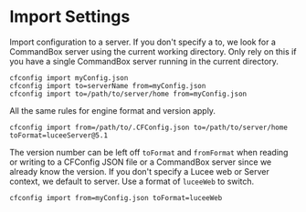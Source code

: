 # Import Settings

Import configuration to a server. If you don't specify a to, we look for a CommandBox server using the current working directory. Only rely on this if you have a single CommandBox server running in the current directory.

```text
cfconfig import myConfig.json
cfconfig import to=serverName from=myConfig.json
cfconfig import to=/path/to/server/home from=myConfig.json
```

All the same rules for engine format and version apply.

```text
cfconfig import from=/path/to/.CFConfig.json to=/path/to/server/home toFormat=luceeServer@5.1
```

The version number can be left off `toFormat` and `fromFormat` when reading or writing to a CFConfig JSON file or a CommandBox server since we already know the version. If you don't specify a Lucee web or Server context, we default to server. Use a format of `luceeWeb` to switch.

```text
cfconfig import from=myConfig.json toFormat=luceeWeb
```

